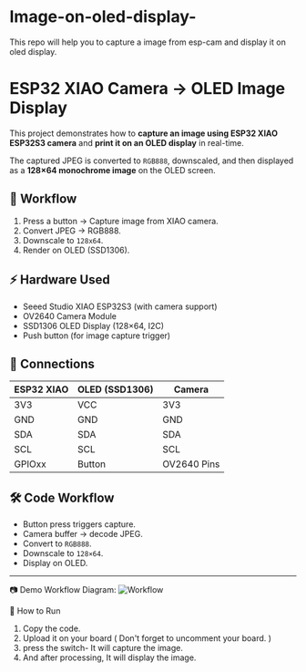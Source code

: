 # Image-on-oled-display-
This repo will help you to capture a image from esp-cam and display it on oled display.


# ESP32 XIAO Camera → OLED Image Display

This project demonstrates how to **capture an image using ESP32 XIAO ESP32S3 camera** and **print it on an OLED display** in real-time.  

The captured JPEG is converted to `RGB888`, downscaled, and then displayed as a **128×64 monochrome image** on the OLED screen.  

## 📸 Workflow
1. Press a button → Capture image from XIAO camera.
2. Convert JPEG → RGB888.
3. Downscale to `128x64`.
4. Render on OLED (SSD1306).

## ⚡ Hardware Used
  - Seeed Studio XIAO ESP32S3 (with camera support)
  - OV2640 Camera Module
  - SSD1306 OLED Display (128×64, I2C)
  - Push button (for image capture trigger)

## 🔧 Connections
| ESP32 XIAO | OLED (SSD1306) | Camera |
|------------|----------------|--------|
| 3V3        | VCC            | 3V3    |
| GND        | GND            | GND    |
| SDA        | SDA            | SDA    |
| SCL        | SCL            | SCL    |
| GPIOxx     | Button         | OV2640 Pins |

## 🛠️ Code Workflow
  - Button press triggers capture.
  - Camera buffer → decode JPEG.
  - Convert to `RGB888`.
  - Downscale to `128×64`.
  - Display on OLED.

---

📷 Demo
Workflow Diagram:
![Workflow](docs/esp32xiao_oled_block_diagram.png)

🚀 How to Run
1. Copy the code.
2. Upload it on your board ( Don't forget to uncomment your board. )
3. press the switch- It will capture the image.
4. And after processing, It will display the image.
